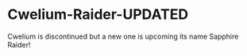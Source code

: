 # Cwelium-Raider-UPDATED
Cwelium is discontinued but a new one is upcoming its name Sapphire Raider!
